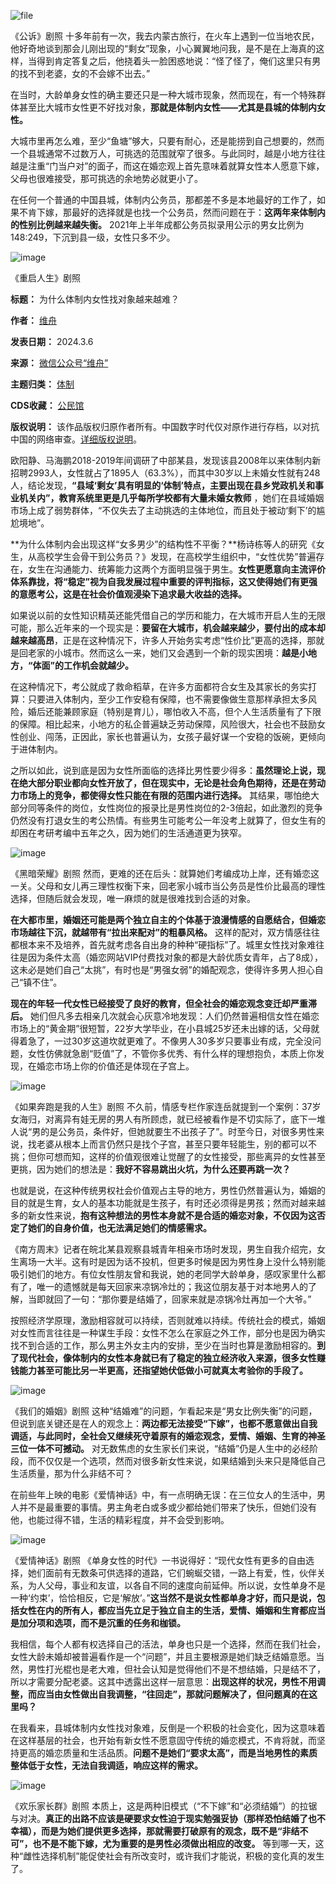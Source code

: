 ![file](https://chinadigitaltimes.net/chinese/files/2024/03/image-1709724940392.png)  

《公诉》剧照
十多年前有一次，我去内蒙古旅行，在火车上遇到一位当地农民，他好奇地谈到那会儿刚出现的“剩女”现象，小心翼翼地问我，是不是在上海真的这样，当得到肯定答复之后，他挠着头一脸困惑地说：“怪了怪了，俺们这里只有男的找不到老婆，女的不会嫁不出去。”


在当时，大龄单身女性的确主要还只是一种大城市现象，然而现在，有一个特殊群体甚至比大城市女性更不好找对象，**那就是体制内女性——尤其是县城的体制内女性。** 


大城市里再怎么难，至少“鱼塘”够大，只要有耐心，还是能捞到自己想要的，然而一个县城通常不过数万人，可挑选的范围就窄了很多。与此同时，越是小地方往往越是注重“门当户对”的面子，而这在婚恋观上首先意味着就算女性本人愿意下嫁，父母也很难接受，那可挑选的余地势必就更小了。


在任何一个普通的中国县城，体制内公务员，那都差不多是本地最好的工作了，如果不肯下嫁，那最好的选择就是也找一个公务员，然而问题在于：**这两年来体制内的性别比例越来越失衡。** 2021年上半年成都公务员拟录用公示的男女比例为148:249，下沉到县一级，女性只多不少。


![image](https://chinadigitaltimes.net/chinese/files/2024/03/post-705671-65e856c678391.)  

《重启人生》剧照


**标题：** 为什么体制内女性找对象越来越难？  

**作者：** [维舟](https://chinadigitaltimes.net/space/维舟)  

**发表日期：** 2024.3.6  

**来源：** [微信公众号“维舟”](https://web.archive.org/web/https://mp.weixin.qq.com/s/fbrVfQQwQk3wFRePXfjUUw)  

**主题归类：** [体制](https://chinadigitaltimes.net/space/体制)  

**CDS收藏：** [公民馆](https://chinadigitaltimes.net/space/%E5%85%AC%E6%B0%91%E9%A6%86)  

**版权说明：** 该作品版权归原作者所有。中国数字时代仅对原作进行存档，以对抗中国的网络审查。[详细版权说明](https://chinadigitaltimes.net/chinese/copyright)。


欧阳静、马海鹏2018-2019年间调研了中部某县，发现该县2008年以来体制内新招聘2993人，女性就占了1895人（63.3%），而其中30岁以上未婚女性就有248人，结论发现，**“县域‘剩女’具有明显的‘体制’特点，主要出现在县乡党政机关和事业机关内”，教育系统里更是几乎每所学校都有大量未婚女教师** ，她们在县域婚姻市场上成了弱势群体，“不仅失去了主动挑选的主体地位，而且处于被动‘剩下’的尴尬境地”。


**为什么体制内会出现这样“女多男少”的结构性不平衡？**杨诗栋等人的研究《女生，从高校学生会骨干到公务员？》发现，在高校学生组织中，“女性优势”普遍存在，女生在沟通能力、统筹能力这两个方面明显强于男生。**女性更愿意向主流评价体系靠拢，将“稳定”视为自我发展过程中重要的评判指标，这又使得她们有更强的意愿考公，这是在社会价值观浸染下追求最大收益的选择。** 


如果说以前的女性知识精英还能凭借自己的学历和能力，在大城市开启人生的无限可能，那么近年来的一个现实是：**要留在大城市，机会越来越少，要付出的成本却越来越高昂**，正是在这种情况下，许多人开始务实考虑“性价比”更高的选择，那就是回老家的小城市。然而这么一来，她们又会遇到一个新的现实困境：**越是小地方，“体面”的工作机会就越少。** 


在这种情况下，考公就成了救命稻草，在许多方面都符合女生及其家长的务实打算：只要进入体制内，至少工作安稳有保障，也不需要像做生意那样承担太多风险，婚后还能兼顾家庭（特别是育儿），哪怕收入不高，但个人生活质量有了下限的保障。相比起来，小地方的私企普遍缺乏劳动保障，风险很大，社会也不鼓励女性创业、闯荡，正因此，家长也普遍认为，女孩子最好谋一个安稳的饭碗，更倾向于进体制内。


之所以如此，说到底是因为女性所面临的选择比男性要少得多：**虽然理论上说，现在绝大部分职业都向女性开放了，但在现实中，无论是社会角色期待，还是在劳动力市场上的竞争，都使得女性只能在有限的范围内进行选择。** 其结果，哪怕绝大部分同等条件的岗位，女性岗位的报录比是男性岗位的2-3倍起，如此激烈的竞争仍然没有打退女生的考公热情。有些男生可能考公一年没考上就算了，但女生有的却困在考研考编中五年之久，因为她们的生活通道更为狭窄。


![image](https://chinadigitaltimes.net/chinese/files/2024/03/post-705671-65e856c680a2f.)  

《黑暗荣耀》剧照
然而，更难的还在后头：就算她们考编成功上岸，还有婚恋这一关。父母和女儿再三理性权衡下来，回老家小城市当公务员是性价比最高的理性选择，但随后就会发现，唯一麻烦的就是很难找到合适的对象。


**在大都市里，婚姻还可能是两个独立自主的个体基于浪漫情感的自愿结合，但婚恋市场越往下沉，就越带有“拉出来配对”的粗暴风格。** 这样的配对，双方情感往往都根本来不及培养，首先就考虑各自出身的种种“硬指标”了。城里女性找对象难往往是因为条件太高（婚恋网站VIP付费找对象的都是大龄优质女青年，占了8成），这未必是她们自己“太挑”，有时也是“男强女弱”的婚配观念，使得许多男人担心自己“镇不住”。


**现在的年轻一代女性已经接受了良好的教育，但全社会的婚恋观念变迁却严重滞后。** 她们但凡多去相亲几次就会心灰意冷地发现：人们仍然普遍相信女性在婚恋市场上的“黄金期”很短暂，22岁大学毕业，在小县城25岁还未出嫁的话，父母就得着急了，一过30岁这道坎就更难了。不像男人30多岁只要事业有成，完全没问题，女性仿佛就急剧“贬值”了，不管你多优秀、有什么样的理想抱负，本质上你发现，在婚恋市场上你的价值还是体现在子宫上。


![image](https://chinadigitaltimes.net/chinese/files/2024/03/post-705671-65e856c68af86.)  

《如果奔跑是我的人生》剧照
不久前，情感专栏作家连岳就提到一个案例：37岁女海归，对离异有娃无房的男人有所顾虑，就已经被看作是不切实际了，底下一堆人说“男的是公务员，条件好，但她就要生不出孩子了”。时至今日，对很多男性来说，找老婆从根本上而言仍然只是找个子宫，甚至只要年轻能生，别的都可以不挑；但你可想而知，这样的价值观很难让觉醒了的女性接受，那些离异的女性甚至更挑，因为她们的想法是：**我好不容易跳出火坑，为什么还要再跳一次？** 


也就是说，在这种传统男权社会价值观占主导的地方，男性仍然普遍认为，婚姻的目的就是生育，女人的基本功能就是生孩子，有时还必须得是男孩；然而对越来越多的新女性来说，**抱有这种想法的男性本身就不是合适的婚恋对象，不仅因为这否定了她们的自身价值，也无法满足她们的情感需求。** 


《南方周末》记者在皖北某县观察县城青年相亲市场时发现，男生自我介绍完，女生离场一大半。这有时是因为话不投机，但更多时候是因为男性身上没什么特别能吸引她们的地方。有位女性朋友曾和我说，她的老同学大龄单身，感叹家里什么都有了，唯一的遗憾就是每天回家来凉锅冷灶的；我这位朋友基于对本地男人的了解，当即就回了一句：“那你要是结婚了，回家来就是凉锅冷灶再加一个大爷。”


按照经济学原理，激励相容就可以持续，否则就难以持续。传统社会的模式，婚姻对女性而言往往是一种谋生手段：女性不怎么在家庭之外工作，部分也是因为确实找不到合适的工作，那么男主外女主内的安排，至少在当时也算是激励相容的。**到了现代社会，像体制内的女性本身就已有了稳定的独立经济收入来源，很多女性赚钱能力甚至可能比另一半更高，还指望她伏低做小可就真太考验你的手段了。** 


![image](https://chinadigitaltimes.net/chinese/files/2024/03/post-705671-65e856c6938d5.)  

《我们的婚姻》剧照
这种“结婚难”的问题，乍看起来是“男女比例失衡”的问题，但说到底关键还是在人的观念上：**两边都无法接受“下嫁”，也都不愿意做出自我调适，与此同时，全社会又继续死守着原有的婚恋观念，爱情、婚姻、生育的神圣三位一体不可撼动。** 对无数焦虑的女生家长们来说，“结婚”仍是人生中的必经阶段，而不仅仅是一个选项，然而对很多新女性来说，如果结婚到头来只是降低自己生活质量，那为什么非结不可？


在前些年上映的电影《爱情神话》中，有一点明确无误：在三位女人的生活中，男人并不是最重要的事情。男主角老白或多或少都给她们带来了快乐，但她们没有他，也能过得不错，生活的精彩程度，并不会受到影响。


![image](https://chinadigitaltimes.net/chinese/files/2024/03/post-705671-65e856c69f809.)  

《爱情神话》剧照
《单身女性的时代》一书说得好：“现代女性有更多的自由选择，她们面前有无数条可供选择的道路，它们蜿蜒交错，一路上有爱，性，伙伴关系，为人父母，事业和友谊，以各自不同的速度向前延伸。所以说，女性单身不是一种‘约束’，恰恰相反，它是‘解放’。”**这当然不是说女性都单身才好，而只是说，包括女性在内的所有人，都应当先立足于独立自主的生活，爱情、婚姻和生育都应当是加分项和选项，而不是沉重的任务和枷锁。** 


我相信，每个人都有权选择自己的活法，单身也只是一个选择，然而在我们社会，女性大龄未婚却被普遍看作是一个“问题”，并且主要根源是她们缺乏结婚意愿。当然，男性打光棍也是老大难，但社会认知是觉得他们不是不想结婚，只是结不了，所以才需要分配老婆。这其中透露出这样一层意思：**出现这样的状况，男性不用调整，而应当由女性做出自我调整，“往回走”，那就问题解决了，但问题真的在这里吗？** 


在我看来，县城体制内女性找对象难，反倒是一个积极的社会变化，因为这意味着在这样基层的社会，也开始有新女性不愿意固守传统的婚恋模式，不肯将就，而坚持更高的婚恋质量和生活品质。**问题不是她们“要求太高”，而是当地男性的素质整体低于女性，无法自我调适，响应这样的需求。** 


![image](https://chinadigitaltimes.net/chinese/files/2024/03/post-705671-65e856c6a8805.)  

《欢乐家长群》剧照
本质上，这是两种旧模式（“不下嫁”和“必须结婚”）的拉锯与对决。**真正的出路不应该是硬要求女性迫于现实勉强妥协（那样恐怕结婚了也不幸福），而是为她们提供更多选择，那就需要打破原有的观念，既不是“非结不可”，也不是不能下嫁，尤为重要的是男性必须做出相应的改变。** 等到哪一天，这种“雌性选择机制”能促使社会有所改变时，或许我们才能说，积极的变化真的发生了。















